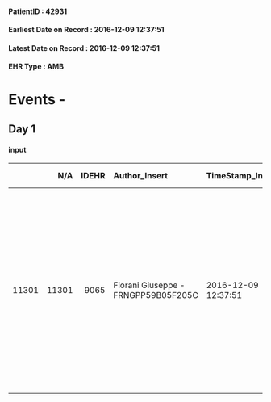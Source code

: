 
#### PatientID : 42931
#### Earliest Date on Record : 2016-12-09 12:37:51
#### Latest Date on Record : 2016-12-09 12:37:51
#### EHR Type : AMB

# Events - 

## Day 1

#### input
|       |    N/A |   IDEHR | Author_Insert                       | TimeStamp_Insert    | EHRType   |   PatientID |   IDDigitalSignDocument | persone_vicine   |   Unnamed: 0_x.1 |   IDANAMNESI_SOCIALE | Patient   | FamigliaAltro   | Paziente_T   | FamigliaAltro_T   |   Non_Rilevabile_x.1 | Note_Non_Rilevabile_x.1   | Note_I                                                                                                                                                                                                                                    | ds_note_timori                                                                                                                                        | chk_contr_sintomi   | chk_competenza                                 | opt_paziente_a   | opt_famiglia_a   | opt_adeguatezza   | opt_paziente_solo   | ds_note_con                                                                                                                                                                                                 | opt_presente_assente   | Presenza_minori   | Caregiver_principale   | opt_capacita     | opt_necessario   | opt_presente   | opt_risorse_ec   | opt_paziente_psi   | opt_Ins_vol   | opt_paziente_ad   | opt_caregiver_ad   | opt_esenzione   | opt_inv_civile   |   invalidita_perc | ds_codice_es   | Needs     | Fragility   | opt_disponibilita_f   | opt_indennita_acc   | opt_legge   | opt_famiglia_psi   | opt_disponibilit_paz   |
|------:|-------:|--------:|:------------------------------------|:--------------------|:----------|------------:|------------------------:|:-----------------|-----------------:|---------------------:|:----------|:----------------|:-------------|:------------------|---------------------:|:--------------------------|:------------------------------------------------------------------------------------------------------------------------------------------------------------------------------------------------------------------------------------------|:------------------------------------------------------------------------------------------------------------------------------------------------------|:--------------------|:-----------------------------------------------|:-----------------|:-----------------|:------------------|:--------------------|:------------------------------------------------------------------------------------------------------------------------------------------------------------------------------------------------------------|:-----------------------|:------------------|:-----------------------|:-----------------|:-----------------|:---------------|:-----------------|:-------------------|:--------------|:------------------|:-------------------|:----------------|:-----------------|------------------:|:---------------|:----------|:------------|:----------------------|:--------------------|:------------|:-------------------|:-----------------------|
| 11301 |  11301 |    9065 | Fiorani Giuseppe - FRNGPP59B05F205C | 2016-12-09 12:37:51 | AMB       |       42931 |                  577144 | N/A              |             4808 |                 3112 | Si#1      | Si#1            | No#0         | Si#1              |                    0 | NR                        | Il pz √® informato della diagnosi ma non della prognosi. La figlia √® stata informata dal MMG nel merito della necessit√† di attivare un servizio di CP domiciliari,di fronte al peggioramento delle condizioni ,durante questa settimana | Il pz rimane da solo durante il giorno e la notte. Segnalo di fatto la mancanza di un care giver a casa,in quanto il pz si √® sempre autodeterminato. | controllo sintomi#0 | competenza/capacit√† assistenziale caregiver#0 | Indefinite#2     | Congruenti#1     | Si#1              | Si#1                | Il pz √® vedovo dal 1983 e vive da solo.Tre figli fuori casa:Patrizia,primogenita di aa 46 ,la quale,insieme alla sorella Claudia di aa 43,abitano a Buccinasco. L'ultimogenito Davide,di aa 40,abita a Rho | Presente#1             | No#0              | le figlie.             | Incrementabile#1 | Si#1             | No#0           | Adeguate#1       | No#0               | No#0          | Totale#2          | Totale#2           | Si#1            | Si#1             |               100 | IC 14          | Clinici#0 | nessuna#0   | Da verificare#2       | Si#1                | No#0        | No#0               | Da verificare#2        |


